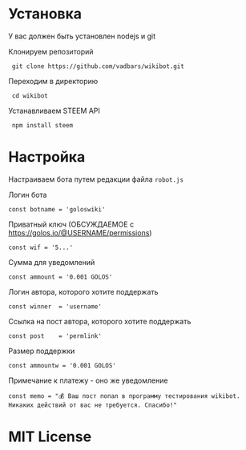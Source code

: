 
# Установка
У вас должен быть установлен nodejs и git

 Клонируем репозиторий
 
` git clone https://github.com/vadbars/wikibot.git`

 Переходим в директорию
 
` cd wikibot`

 Устанавливаем STEEM API
 
` npm install steem`

# Настройка
Настраиваем бота путем редакции файла `robot.js`

Логин бота

`const botname = 'goloswiki'`

Приватный ключ (ОБСУЖДАЕМОЕ с https://golos.io/@USERNAME/permissions) 

`const wif = '5...'`

Сумма для уведомлений

`const ammount = '0.001 GOLOS'`

Логин автора, которого хотите поддержать

`const winner  = 'username'`

Ссылка на пост автора, которого хотите поддержать

`const post    = 'permlink'`

Размер поддержки

`const ammountw = '0.001 GOLOS'`

Примечание к платежу - оно же уведомление

`const memo = "💰 Ваш пост попал в программу тестирования wikibot. Никаких действий от вас не требуется. Спасибо!"`



# MIT License
